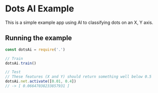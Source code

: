 # Dots AI Example

This is a simple example app using AI to classifying dots on an X, Y axis.

## Running the example

```js
const dotsAi = require('.')

// Train
dotsAi.train()

// Test
// These features (X and Y) should return something well below 0.5
dotsAi.net.activate([0.01, 0.4])
// -> [ 0.06647038233857931 ]
```

